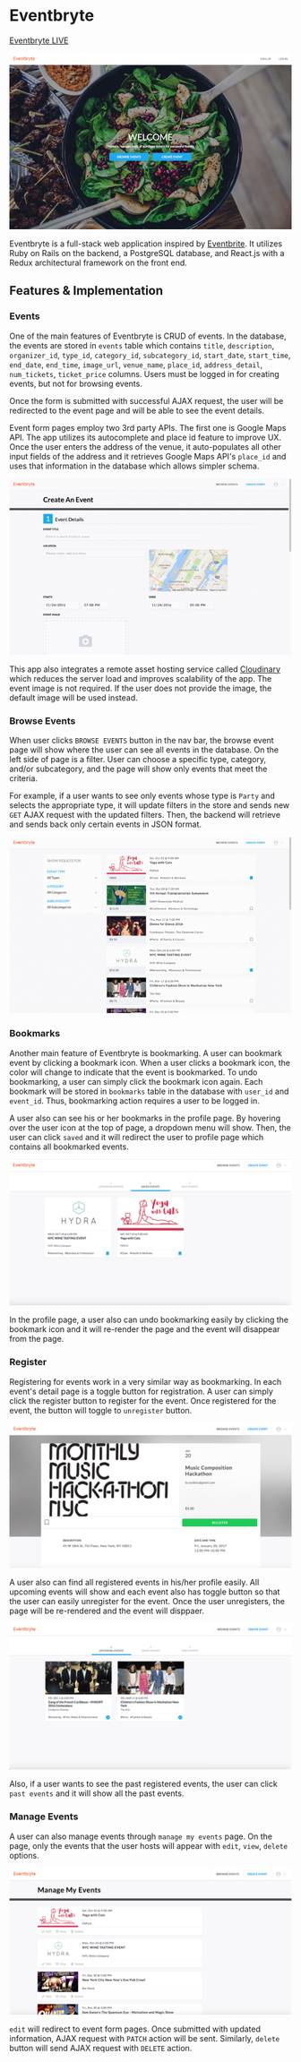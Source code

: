 # Eventbryte

[Eventbryte LIVE](http://www.eventbryte.site)

![Mainpage](docs/img/home.jpg)

Eventbryte is a full-stack web application inspired by [Eventbrite](http://www.eventbrite.com). It utilizes Ruby on Rails on the backend, a PostgreSQL database, and React.js with a Redux architectural framework on the front end.

## Features & Implementation

### Events

  One of the main features of Eventbryte is CRUD of events. In the database, the events are stored in `events` table which contains `title`, `description`, `organizer_id`, `type_id`, `category_id`, `subcategory_id`, `start_date`, `start_time`, `end_date`, `end_time`, `image_url`, `venue_name`, `place_id`, `address_detail`, `num_tickets`, `ticket_price` columns. Users must be logged in for creating events, but not for browsing events.

  Once the form is submitted with successful AJAX request, the user will be redirected to the event page and will be able to see the event details.

  Event form pages employ two 3rd party APIs. The first one is Google Maps API. The app utilizes its autocomplete and place id feature to improve UX. Once the user enters the address of the venue, it auto-populates all other input fields of the address and it retrieves Google Maps API's `place_id` and uses that information in the database which allows simpler schema.

  ![Create Event Image](docs/img/create_event.gif)

  This app also integrates a remote asset hosting service called [Cloudinary](http://cloudinary.com/) which reduces the server load and improves scalability of the app. The event image is not required. If the user does not provide the image, the default image will be used instead.


### Browse Events

  When user clicks `BROWSE EVENTS` button in the nav bar, the browse event page will show where the user can see all events in the database. On the left side of page is a filter. User can choose a specific type, category, and/or subcategory, and the page will show only events that meet the criteria.

  For example, if a user wants to see only events whose type is `Party` and selects the appropriate type, it will update filters in the store and sends new `GET` AJAX request with the updated filters. Then, the backend will retrieve and sends back only certain events in JSON format.

  ![Browse Event Image](docs/img/browse_event.gif)


### Bookmarks

  Another main feature of Eventbryte is bookmarking. A user can bookmark event by clicking a bookmark icon. When a user clicks a bookmark icon, the color will change to indicate that the event is bookmarked. To undo bookmarking, a user can simply click the bookmark icon again. Each bookmark will be stored in `bookmarks` table in the database with `user_id` and `event_id`. Thus, bookmarking action requires a user to be logged in.

  A user also can see his or her bookmarks in the profile page. By hovering over the user icon at the top of page, a dropdown menu will show. Then, the user can click `saved` and it will redirect the user to profile page which contains all bookmarked events.

  ![Bookmark](docs/img/bookmark.jpg)

  In the profile page, a user also can undo bookmarking easily by clicking the bookmark icon and it will re-render the page and the event will disappear from the page.

### Register

  Registering for events work in a very similar way as bookmarking. In each event's detail page is a toggle button for registration. A user can simply click the register button to register for the event. Once registered for the event, the button will toggle to `unregister` button.

  ![Event Detail](docs/img/event_detail.jpg)

  A user also can find all registered events in his/her profile easily. All upcoming events will show and each event also has toggle button so that the user can easily unregister for the event. Once the user unregisters, the page will be re-rendered and the event will disppaer.

  ![Upcoming Events](docs/img/ticket.jpg)

  Also, if a user wants to see the past registered events, the user can click `past events` and it will show all the past events.


### Manage Events

  A user can also manage events through `manage my events` page. On the page, only the events that the user hosts will appear with `edit`, `view`, `delete` options.

  ![Manage](docs/img/manage.jpg)

  `edit` will redirect to event form pages. Once submitted with updated information, AJAX request with `PATCH` action will be sent. Similarly, `delete` button will send AJAX request with `DELETE` action.
